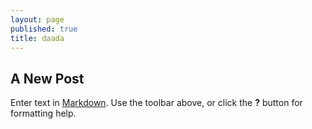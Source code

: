 ```yaml
---
layout: page
published: true
title: daada
---
```


## A New Post

Enter text in [Markdown](http://daringfireball.net/projects/markdown/). Use the toolbar above, or click the **?** button for formatting help.